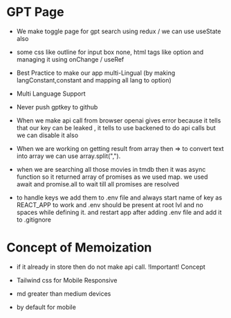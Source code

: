 # GPT Page
- We make toggle page for gpt search using redux / we can use useState also
- some css like outline for input box none, html tags like option and managing it using onChange / useRef
- Best Practice to make our app multi-Lingual (by making langConstant,constant and mapping all lang to option)
- Multi Language Support 
- Never push gptkey to github
- When we make api call from browser openai gives error because it tells that our key can be leaked , it tells to use backened to do api calls but we can disable it also

- When we are working on getting result from array then => to convert text into array we can use array.split(",").
- when we are searching all those movies in tmdb then it was async function so it returned array of promises as we used map. we used await and promise.all to wait till all promises are resolved 

- to handle keys we add them to .env file and always start name of key as REACT_APP to work and .env should be present at root lvl and no spaces while defining it. and restart app after adding .env file and add it to .gitignore

# Concept of Memoization
- if it already in store then do not make api call. !Important! Concept

- Tailwind css for Mobile Responsive
- md greater than medium devices 
- by default for mobile